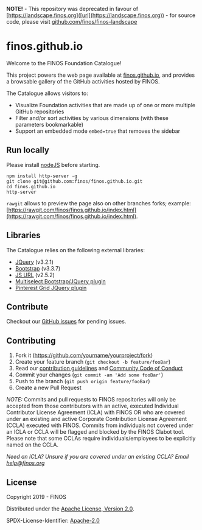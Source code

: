 **NOTE!** - This repository was deprecated in favour of [https://landscape.finos.org]([url](https://landscape.finos.org)) - for source code, please visit [github.com/finos/finos-landscape](github.com/finos/finos-landscape)

# finos.github.io
Welcome to the FINOS Foundation Catalogue!

This project powers the web page available at [finos.github.io](https://finos.github.io/), and provides a browsable gallery of the GitHub activities hosted by FINOS.

The Catalogue allows visitors to:
- Visualize Foundation activities that are made up of one or more multiple GitHub repositories
- Filter and/or sort activities by various dimensions (with these parameters bookmarkable)
- Support an embedded mode `embed=true` that removes the sidebar

## Run locally
Please install [nodeJS](https://nodejs.org/en/) before starting.
```
npm install http-server -g
git clone git@github.com:finos/finos.github.io.git
cd finos.github.io
http-server
```

`rawgit` allows to preview the page also on other branches forks; example: [https://rawgit.com/finos/finos.github.io/index.html](https://rawgit.com/finos/finos.github.io/index.html).

## Libraries
The Catalogue relies on the following external libraries:
- [JQuery](https://jquery.com/) (v3.2.1)
- [Bootstrap](https://getbootstrap.com) (v3.3.7)
- [JS URL](https://github.com/davidstutz/bootstrap-multiselect) (v2.5.2)
- [Multiselect Bootstrap/JQuery plugin](https://github.com/davidstutz/bootstrap-multiselect)
- [Pinterest Grid JQuery plugin](https://www.jqueryscript.net/layout/Simple-jQuery-Plugin-To-Create-Pinterest-Style-Grid-Layout-Pinterest-Grid.html)

## Contribute
Checkout our [GitHub issues](https://github.com/finos/finos.github.io/issues) for pending issues.

## Contributing

1. Fork it (<https://github.com/yourname/yourproject/fork>)
2. Create your feature branch (`git checkout -b feature/fooBar`)
3. Read our [contribution guidelines](.github/CONTRIBUTING.md) and [Community Code of Conduct](https://www.finos.org/code-of-conduct)
4. Commit your changes (`git commit -am 'Add some fooBar'`)
5. Push to the branch (`git push origin feature/fooBar`)
6. Create a new Pull Request

_NOTE:_ Commits and pull requests to FINOS repositories will only be accepted from those contributors with an active, executed Individual Contributor License Agreement (ICLA) with FINOS OR who are covered under an existing and active Corporate Contribution License Agreement (CCLA) executed with FINOS. Commits from individuals not covered under an ICLA or CCLA will be flagged and blocked by the FINOS Clabot tool. Please note that some CCLAs require individuals/employees to be explicitly named on the CCLA.

*Need an ICLA? Unsure if you are covered under an existing CCLA? Email [help@finos.org](mailto:help@finos.org)*


## License

Copyright 2019 - FINOS

Distributed under the [Apache License, Version 2.0](http://www.apache.org/licenses/LICENSE-2.0).

SPDX-License-Identifier: [Apache-2.0](https://spdx.org/licenses/Apache-2.0)
